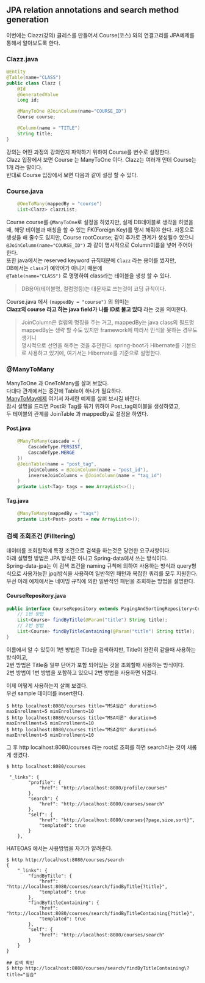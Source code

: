 JPA relation annotations and search method generation
------

이번에는 Clazz(강의) 클레스를 만들어서 Course(코스) 와의 연결고리를 JPA예제를 통해서 알아보도록 한다.  
### Clazz.java
```java
@Entity
@Table(name="CLASS")
public class Clazz {
    @Id
    @GeneratedValue
    Long id;

    @ManyToOne @JoinColumn(name="COURSE_ID")
    Course course;

    @Column(name = "TITLE")
    String title;
}
```
강의는 어떤 과정의 강의인지 파악하기 위하여 Course를 변수로 설정한다.  
Clazz 입장에서 보면 Course 는 ManyToOne 이다. Clazz는 여러개 인데 Course는 1개 라는 말이다.  
반대로 Course 입장에서 보면 다음과 같이 설정 할 수 있다.
### Course.java
```java
    @OneToMany(mappedBy = "course")
    List<Clazz> clazzList;
```

Course course를 `@ManyToOne`로 설정을 하였지만, 실제 DB테이블로 생각을 하였을때, 해당 테이블과 매칭을 할 수 있는 
FK(Foreign Key)를 명시 해줘야 한다.  자동으로 생성을 해 줄수도 있지만, Course rootCourse; 같이 추가로 관계가 생성될수 있으니  
`@JoinColumn(name="COURSE_ID")` 과 같이 명시적으로 Column이름을 넣어 주어야 한다.  
또한 java에서는 reserved keyword 규칙때문에 `Clazz` 라는 용어를 썼지만,  
DB에서는 `class`가 예약어가 아니기 때문에  
`@Table(name="CLASS")` 로 명명하여 class라는 테이블을 생성 할 수 있다.  
> DB용어(테이블명, 컬럼명등)는 대문자로 쓰는것이 코딩 규칙이다. 


Course.java 에서 `(mappedBy = "course")` 의 의미는  
**Clazz의 course 라고 하는 java field가 나를 ID로 물고 있다** 라는 것을 의미한다. 

> JoinColumn은 컬럼의 명칭을 주는 거고, mappedBy는 java class의 필드명
> mappedBy는 생략 할 수도 있지만 framework에 따라서 인식을 못하는 경우도 생기니  
> 명시적으로 선언을 해주는 것을 추천한다.
> spring-boot가 Hibernate를 기본으로 사용하고 있기에, 여기서는 Hibernate를 기준으로 설명한다.

### @ManyToMany
ManyToOne 과 OneToMany를 살펴 보았다.  
다대다 관계에서는 중간에 Table이 하나가 필요하다.  
[ManyToMay예제](https://vladmihalcea.com/the-best-way-to-use-the-manytomany-annotation-with-jpa-and-hibernate/) 여기서 자세한 예제를 살펴 보시길 바란다.  
잠시 설명을 드리면 Post와 Tag를 묶기 위하여 Post_tag테이블을 생성하였고,  
두 테이블의 관계를 JoinTable 과 mappedBy로 설정을 하였다. 
#### Post.java
```java
    @ManyToMany(cascade = { 
        CascadeType.PERSIST, 
        CascadeType.MERGE
    })
    @JoinTable(name = "post_tag",
        joinColumns = @JoinColumn(name = "post_id"),
        inverseJoinColumns = @JoinColumn(name = "tag_id")
    )
    private List<Tag> tags = new ArrayList<>();
```
#### Tag.java
```java
    @ManyToMany(mappedBy = "tags")
    private List<Post> posts = new ArrayList<>();
```

### 검색 조회조건 (Filltering)
데이터를 조회할적에 특정 조건으로 검색을 하는것은 당연한 요구사항이다.  
아래 설명할 방법은 JPA 방식은 아니고 Spring-data에서 쓰는 방식이다.  
Spring-data-jpa는 이 검색 조건을 naming 규칙에 의하여 사용하는 방식과 query형식으로 사용가능한 jpql방식을 사용하여 
일반적인 패턴과 복잡한 쿼리를 모두 지원한다.  
우선 아래 예제에서는 네이밍 규칙에 의한 일반적인 패턴을 조회하는 방법을 설명한다. 

#### CourseRepository.java
```java
public interface CourseRepository extends PagingAndSortingRepository<Course, Long> {
    // 1번 방법
    List<Course> findByTitle(@Param("title") String title);
    // 2번 방법
    List<Course> findByTitleContaining(@Param("title") String title);
}
```
이름에서 알 수 있듯이 1번 방법은 Title을 검색하지만, Title이 완전히 같을때 사용하는 방식이고,  
2번 방법은 Title중 일부 단어가 포함 되어있는 것을 조회할때 사용하는 방식이다.  
2번 방법이 1번 방법을 포함하고 있으니 2번 방법을 사용하면 되겠다.  

이제 어떻게 사용하는지 살펴 보겠다.  
우선 sample 데이터를 insert한다.
```
$ http localhost:8080/courses title="MSA실습" duration=5 maxEnrollment=5 minEnrollment=10
$ http localhost:8080/courses title="MSA이론" duration=5 maxEnrollment=5 minEnrollment=10
$ http localhost:8080/courses title="MSA강의" duration=5 maxEnrollment=5 minEnrollment=10
```


그 후 http localhost:8080/courses 라는 root로 조회를 하면 search라는 것이 새롭게 생겼다.  
```
$ http localhost:8080/courses

 "_links": {
        "profile": {
            "href": "http://localhost:8080/profile/courses"
        },
        "search": {
            "href": "http://localhost:8080/courses/search"
        },
        "self": {
            "href": "http://localhost:8080/courses{?page,size,sort}",
            "templated": true
        }
    },
```
HATEOAS 에서는 사용방법을 자기가 알려준다.  
```
$ http http://localhost:8080/courses/search
{
    "_links": {
        "findByTitle": {
            "href": "http://localhost:8080/courses/search/findByTitle{?title}",
            "templated": true
        },
        "findByTitleContaining": {
            "href": "http://localhost:8080/courses/search/findByTitleContaining{?title}",
            "templated": true
        },
        "self": {
            "href": "http://localhost:8080/courses/search"
        }
    }
}

## 검색 확인
$ http http://localhost:8080/courses/search/findByTitleContaining\?title="실습"
```
